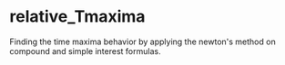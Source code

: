 # relative_Tmaxima
Finding the time maxima behavior by applying the newton's method on compound and simple interest formulas. 
